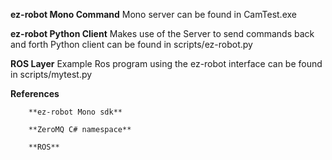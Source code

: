 ﻿**ez-robot Mono Command**
           Mono server can be found in CamTest.exe
           
**ez-robot Python Client**
           Makes use of the Server to send commands back and forth
           Python client can be found in scripts/ez-robot.py
           
**ROS Layer**
           Example Ros program using the ez-robot interface
           can be found in scripts/mytest.py

**References**

        **ez-robot Mono sdk**

        **ZeroMQ C# namespace**

        **ROS**

